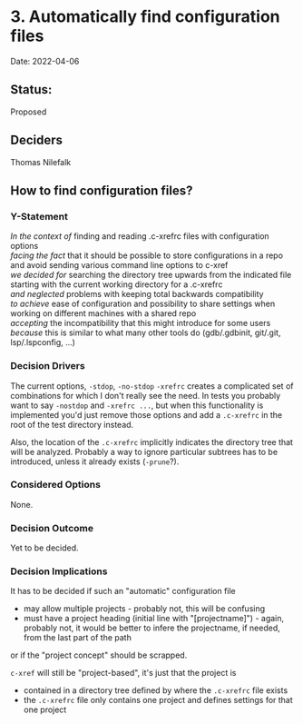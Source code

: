# 3. Automatically find configuration files

Date: 2022-04-06

## Status:

Proposed

## Deciders

Thomas Nilefalk

## How to find configuration files?

### Y-Statement

_In the context of_ finding and reading .c-xrefrc files with configuration options  
_facing the fact_ that it should be possible to store configurations in a repo and avoid sending various command line options to c-xref  
_we decided for_ searching the directory tree upwards from the indicated file starting with the current working directory for a .c-xrefrc  
_and neglected_ problems with keeping total backwards compatibility  
_to achieve_ ease of configuration and possibility to share settings when working on different machines with a shared repo  
_accepting_ the incompatibility that this might introduce for some users  
_because_ this is similar to what many other tools do (gdb/.gdbinit, git/.git, lsp/.lspconfig, ...)  
    
### Decision Drivers

The current options, `-stdop`, `-no-stdop` `-xrefrc` creates a complicated set of combinations for which I don't really see the need.
In tests you probably want to say `-nostdop` and `-xrefrc ...`, but when this functionality is implemented you'd just remove those options and add a `.c-xrefrc` in the root of the test directory instead.

Also, the location of the `.c-xrefrc` implicitly indicates the directory tree that will be analyzed.
Probably a way to ignore particular subtrees has to be introduced, unless it already exists (`-prune`?).

### Considered Options

None.

### Decision Outcome

Yet to be decided.

### Decision Implications

It has to be decided if such an "automatic" configuration file 

- may allow multiple projects - probably not, this will be confusing
- must have a project heading (initial line with "[projectname]") - again, probably not, it would be better to infere the projectname, if needed, from the last part of the path

or if the "project concept" should be scrapped.

`c-xref` will still be "project-based", it's just that the project is

- contained in a directory tree defined by where the `.c-xrefrc` file exists
- the `.c-xrefrc` file only contains one project and defines settings for that one project
